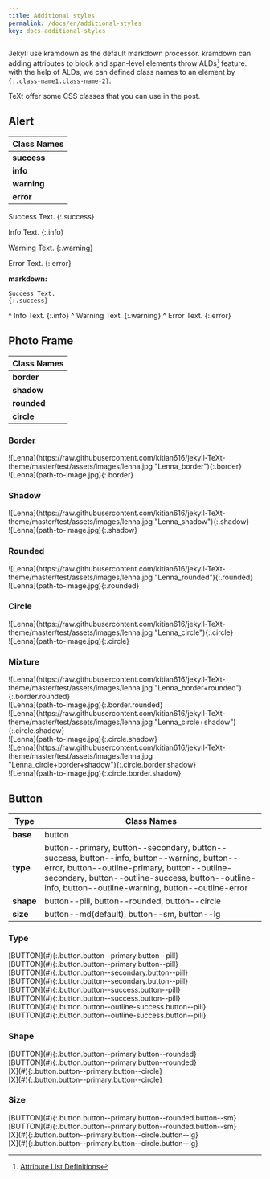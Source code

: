 ```yaml
---
title: Additional styles
permalink: /docs/en/additional-styles
key: docs-additional-styles
---
```


Jekyll use kramdown as the default markdown processor. kramdown can adding attributes to block and span-level elements throw ALDs[^ALDs] feature. with the help of ALDs, we can defined class names to an element by `{:.class-name1.class-name-2}`.

TeXt offer some CSS classes that you can use in the post.

## Alert

| Class Names |
| ---- |
| **success** |
| **info** |
| **warning** |
| **error** |

Success Text.
{:.success}

Info Text.
{:.info}

Warning Text.
{:.warning}

Error Text.
{:.error}

**markdown:**

    Success Text.
    {:.success}
^
    Info Text.
    {:.info}
^
    Warning Text.
    {:.warning}
^
    Error Text.
    {:.error}

## Photo Frame

| Class Names |
| ---- |
| **border** |
| **shadow** |
| **rounded** |
| **circle** |

### Border

<div class="grid">
<div class="row">
<div class="col-5 col-md-4 col-sm-12" markdown="1">
![Lenna](https://raw.githubusercontent.com/kitian616/jekyll-TeXt-theme/master/test/assets/images/lenna.jpg "Lenna_border"){:.border}
</div>
<div class="col-7 col-md-8 col-sm-12 pl-2" markdown="1">
    ![Lenna](path-to-image.jpg){:.border}
</div>
</div>
</div>

### Shadow

<div class="grid">
<div class="row">
<div class="col-5 col-md-4 col-sm-12" markdown="1">
![Lenna](https://raw.githubusercontent.com/kitian616/jekyll-TeXt-theme/master/test/assets/images/lenna.jpg "Lenna_shadow"){:.shadow}
</div>
<div class="col-7 col-md-8 col-sm-12 pl-2" markdown="1">
    ![Lenna](path-to-image.jpg){:.shadow}
</div>
</div>
</div>

### Rounded

<div class="grid">
<div class="row">
<div class="col-5 col-md-4 col-sm-12" markdown="1">
![Lenna](https://raw.githubusercontent.com/kitian616/jekyll-TeXt-theme/master/test/assets/images/lenna.jpg "Lenna_rounded"){:.rounded}
</div>
<div class="col-7 col-md-8 col-sm-12 pl-2" markdown="1">
    ![Lenna](path-to-image.jpg){:.rounded}
</div>
</div>
</div>

### Circle

<div class="grid">
<div class="row">
<div class="col-5 col-md-4 col-sm-12" markdown="1">
![Lenna](https://raw.githubusercontent.com/kitian616/jekyll-TeXt-theme/master/test/assets/images/lenna.jpg "Lenna_circle"){:.circle}
</div>
<div class="col-7 col-md-8 col-sm-12 pl-2" markdown="1">
    ![Lenna](path-to-image.jpg){:.circle}
</div>
</div>
</div>

### Mixture

<div class="grid">
<div class="row">
<div class="col-5 col-md-4 col-sm-12" markdown="1">
![Lenna](https://raw.githubusercontent.com/kitian616/jekyll-TeXt-theme/master/test/assets/images/lenna.jpg "Lenna_border+rounded"){:.border.rounded}
</div>
<div class="col-7 col-md-8 col-sm-12 pl-2" markdown="1">
    ![Lenna](path-to-image.jpg){:.border.rounded}
</div>
</div>
</div>

<div class="grid">
<div class="row">
<div class="col-5 col-md-4 col-sm-12" markdown="1">
![Lenna](https://raw.githubusercontent.com/kitian616/jekyll-TeXt-theme/master/test/assets/images/lenna.jpg "Lenna_circle+shadow"){:.circle.shadow}
</div>
<div class="col-7 col-md-8 col-sm-12 pl-2" markdown="1">
    ![Lenna](path-to-image.jpg){:.circle.shadow}
</div>
</div>
</div>

<div class="grid">
<div class="row">
<div class="col-5 col-md-4 col-sm-12" markdown="1">
![Lenna](https://raw.githubusercontent.com/kitian616/jekyll-TeXt-theme/master/test/assets/images/lenna.jpg "Lenna_circle+border+shadow"){:.circle.border.shadow}
</div>
<div class="col-7 col-md-8 col-sm-12 pl-2" markdown="1">
    ![Lenna](path-to-image.jpg){:.circle.border.shadow}
</div>
</div>
</div>

## Button

| Type | Class Names |
| ---- | ---- |
| **base**  | button |
| **type**  | button\-\-primary, button\-\-secondary, button\-\-success, button\-\-info, button\-\-warning, button\-\-error, button\-\-outline\-primary, button\-\-outline\-secondary, button\-\-outline\-success, button\-\-outline\-info, button\-\-outline\-warning, button\-\-outline\-error |
| **shape** | button\-\-pill, button\-\-rounded, button\-\-circle |
| **size**  | button\-\-md(default), button\-\-sm, button\-\-lg |

### Type

<div class="grid">
<div class="row">
<div class="col-3 col-md-3 col-sm-12" markdown="1">
[BUTTON](#){:.button.button--primary.button--pill}
</div>
<div class="col-9 col-md-9 col-sm-12 pl-2" markdown="1">
    [BUTTON](#){:.button.button--primary.button--pill}
</div>
</div>
</div>

<div class="grid">
<div class="row">
<div class="col-3 col-md-3 col-sm-12" markdown="1">
[BUTTON](#){:.button.button--secondary.button--pill}
</div>
<div class="col-9 col-md-9 col-sm-12 pl-2" markdown="1">
    [BUTTON](#){:.button.button--secondary.button--pill}
</div>
</div>
</div>

<div class="grid">
<div class="row">
<div class="col-3 col-md-3 col-sm-12" markdown="1">
[BUTTON](#){:.button.button--success.button--pill}
</div>
<div class="col-9 col-md-9 col-sm-12 pl-2" markdown="1">
    [BUTTON](#){:.button.button--success.button--pill}
</div>
</div>
</div>

<div class="grid">
<div class="row">
<div class="col-3 col-md-3 col-sm-12" markdown="1">
[BUTTON](#){:.button.button--outline-success.button--pill}
</div>
<div class="col-9 col-md-9 col-sm-12 pl-2" markdown="1">
    [BUTTON](#){:.button.button--outline-success.button--pill}
</div>
</div>
</div>

### Shape

<div class="grid">
<div class="row">
<div class="col-3 col-md-3 col-sm-12" markdown="1">
[BUTTON](#){:.button.button--primary.button--rounded}
</div>
<div class="col-9 col-md-9 col-sm-12 pl-2" markdown="1">
    [BUTTON](#){:.button.button--primary.button--rounded}
</div>
</div>
</div>

<div class="grid">
<div class="row">
<div class="col-3 col-md-3 col-sm-12" markdown="1">
[X](#){:.button.button--primary.button--circle}
</div>
<div class="col-9 col-md-9 col-sm-12 pl-2" markdown="1">
    [X](#){:.button.button--primary.button--circle}
</div>
</div>
</div>

### Size

<div class="grid">
<div class="row">
<div class="col-3 col-md-3 col-sm-12" markdown="1">
[BUTTON](#){:.button.button--primary.button--rounded.button--sm}
</div>
<div class="col-9 col-md-9 col-sm-12 pl-2" markdown="1">
    [BUTTON](#){:.button.button--primary.button--rounded.button--sm}
</div>
</div>
</div>

<div class="grid">
<div class="row">
<div class="col-3 col-md-3 col-sm-12" markdown="1">
[X](#){:.button.button--primary.button--circle.button--lg}
</div>
<div class="col-9 col-md-9 col-sm-12 pl-2" markdown="1">
    [X](#){:.button.button--primary.button--circle.button--lg}
</div>
</div>
</div>

[^ALDs]: [Attribute List Definitions](https://kramdown.gettalong.org/syntax.html#attribute-list-definitions)